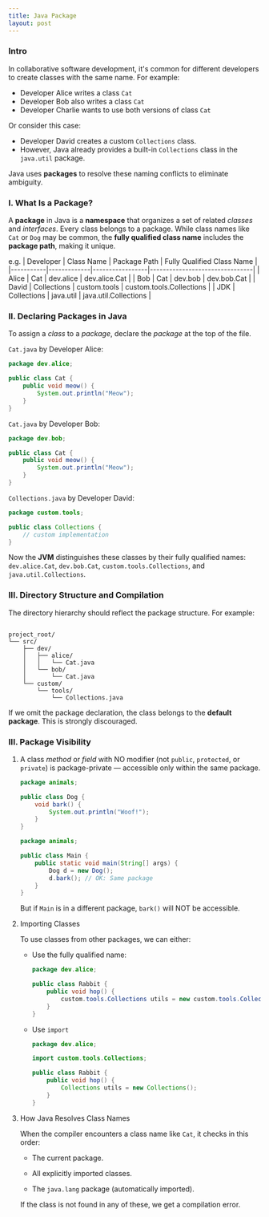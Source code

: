 ```yaml
---
title: Java Package
layout: post
---
```


### Intro
In collaborative software development, it's common for different developers to create classes with the same name. For example:
- Developer Alice writes a class `Cat`
- Developer Bob also writes a class `Cat`
- Developer Charlie wants to use both versions of class `Cat`

Or consider this case:
- Developer David creates a custom `Collections` class.
- However, Java already provides a built-in `Collections` class in the `java.util` package.

Java uses **packages** to resolve these naming conflicts to eliminate ambiguity.

### I. What Is a Package?
A **package** in Java is a **namespace** that organizes a set of related *classes* and *interfaces*. Every class belongs to a package. While class names like `Cat` or `Dog` may be common, the **fully qualified class name** includes the **package path**, making it unique. 

e.g.
| Developer | Class Name  | Package Path    | Fully Qualified Class Name     |
|-----------|-------------|-----------------|--------------------------------|
| Alice     | Cat         | dev.alice       | dev.alice.Cat                  |
| Bob       | Cat         | dev.bob         | dev.bob.Cat                    |
| David     | Collections | custom.tools    | custom.tools.Collections       |
| JDK       | Collections | java.util       | java.util.Collections          |

### II. Declaring Packages in Java
To assign a *class* to a *package*, declare the *package* at the top of the file.

```Cat.java``` by Developer Alice:
```java
package dev.alice;

public class Cat {
    public void meow() {
        System.out.println("Meow");
    }
}
```

```Cat.java``` by Developer Bob:
```java
package dev.bob;

public class Cat {
    public void meow() {
        System.out.println("Meow");
    }
}
```

```Collections.java``` by Developer David:
```java
package custom.tools;

public class Collections {
    // custom implementation
}
```
Now the **JVM** distinguishes these classes by their fully qualified names: `dev.alice.Cat`, `dev.bob.Cat`, `custom.tools.Collections`, and `java.util.Collections`.

### III. Directory Structure and Compilation
The directory hierarchy should reflect the package structure. For example:
```

project_root/
└── src/
    ├── dev/
    │   ├── alice/
    │   │   └── Cat.java
    │   └── bob/
    │       └── Cat.java
    └── custom/
        └── tools/
            └── Collections.java
```
If we omit the package declaration, the class belongs to the **default package**. This is strongly discouraged.

### III. Package Visibility 
1. A class *method* or *field* with NO modifier (not `public`, `protected`, or `private`) is package-private — accessible only within the same package.

    ```java
    package animals;

    public class Dog {
        void bark() {
            System.out.println("Woof!");
        }
    }
    ```
    ```java
    package animals;

    public class Main {
        public static void main(String[] args) {
            Dog d = new Dog();
            d.bark(); // OK: Same package
        }
    }
    ```
    But if `Main` is in a different package, `bark()` will NOT be accessible.

2. Importing Classes

    To use classes from other packages, we can either: 
    - Use the fully qualified name:
    
        ```java
        package dev.alice;

        public class Rabbit {
            public void hop() {
                custom.tools.Collections utils = new custom.tools.Collections();
            }
        }
        ```
    - Use `import`
        ```java
        package dev.alice;

        import custom.tools.Collections;

        public class Rabbit {
            public void hop() {
                Collections utils = new Collections();
            }
        }
        ``` 
3. How Java Resolves Class Names
   
    When the compiler encounters a class name like `Cat`, it checks in this order:
    - The current package.

    - All explicitly imported classes.

    - The `java.lang` package (automatically imported).

    If the class is not found in any of these, we get a compilation error.

